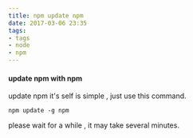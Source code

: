 ```yaml
---
title: npm update npm
date: 2017-03-06 23:35
tags:
- tags
- node
- npm
---
```


#### update npm with npm
update npm it's self is simple , just use this command.

```
npm update -g npm
```
please wait for a while , it may take several minutes.

#### 
